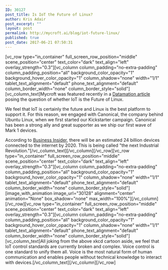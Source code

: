 ```yaml
---
ID: 30127
post_title: Is IoT the Future of Linux?
author: Kris Adair
post_excerpt: ""
layout: post
permalink: http://mycroft.ai/blog/iot-future-linux/
published: true
post_date: 2017-06-21 07:50:31
---
```

[vc_row type="in_container" full_screen_row_position="middle" scene_position="center" text_color="dark" text_align="left" overlay_strength="0.3"][vc_column column_padding="no-extra-padding" column_padding_position="all" background_color_opacity="1" background_hover_color_opacity="1" column_shadow="none" width="1/1" tablet_text_alignment="default" phone_text_alignment="default" column_border_width="none" column_border_style="solid"][vc_column_text]Mycroft was featured recently in a <a href="http://www.datamation.com/open-source/is-iot-the-future-of-linux.html">Datamation article</a> posing the question of whether IoT is the Future of Linux.

We feel that IoT is certainly the future and Linux is the best platform to support it. For this reason, we engaged with Canonical, the company behind Ubuntu Linux, when we first started our Kickstarter campaign. Canonical has been a strong ally and great supporter as we ship our first wave of Mark 1 devices.

According to <a href="http://www.businessinsider.de/iot-ecosystem-internet-of-things-forecasts-and-business-opportunities-2016-2?r=US&amp;IR=T">Business Insider</a>, there will be an estimated 24 billion devices connected to the internet by 2020. This is being called "the next Industrial Revolution."[/vc_column_text][/vc_column][/vc_row][vc_row type="in_container" full_screen_row_position="middle" scene_position="center" text_color="dark" text_align="left" overlay_strength="0.3"][vc_column column_padding="no-extra-padding" column_padding_position="all" background_color_opacity="1" background_hover_color_opacity="1" column_shadow="none" width="1/1" tablet_text_alignment="default" phone_text_alignment="default" column_border_width="none" column_border_style="solid"][image_with_animation image_url="30128" alignment="center" animation="None" box_shadow="none" max_width="100%"][/vc_column][/vc_row][vc_row type="in_container" full_screen_row_position="middle" scene_position="center" text_color="dark" text_align="left" overlay_strength="0.3"][vc_column column_padding="no-extra-padding" column_padding_position="all" background_color_opacity="1" background_hover_color_opacity="1" column_shadow="none" width="1/1" tablet_text_alignment="default" phone_text_alignment="default" column_border_width="none" column_border_style="solid"][vc_column_text]All joking from the above xkcd cartoon aside, we feel that IoT control standards are currently broken and complex. Voice control is one standard to unify them all. Voice is the most natural form of human communication and enables people without technical knowledge to interact with devices.[/vc_column_text][/vc_column][/vc_row]